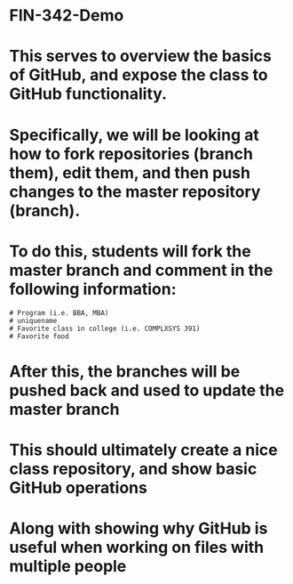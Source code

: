 # FIN-342-Demo
# This serves to overview the basics of GitHub, and expose the class to GitHub functionality.

# Specifically, we will be looking at how to fork repositories (branch them), edit them, and then push changes to the master repository (branch). 

# To do this, students will fork the master branch and comment in the following information:
    # Program (i.e. BBA, MBA)
    # uniquename
    # Favorite class in college (i.e. COMPLXSYS 391)
    # Favorite food
    
# After this, the branches will be pushed back and used to update the master branch
# This should ultimately create a nice class repository, and show basic GitHub operations
# Along with showing why GitHub is useful when working on files with multiple people
